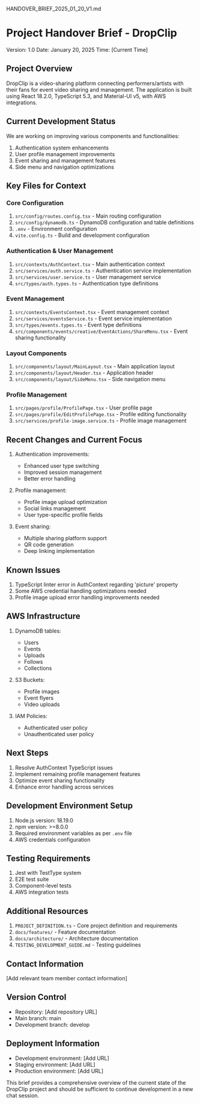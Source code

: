 HANDOVER_BRIEF_2025_01_20_V1.md

# Project Handover Brief - DropClip

Version: 1.0
Date: January 20, 2025
Time: [Current Time]

## Project Overview

DropClip is a video-sharing platform connecting performers/artists with their fans for event video sharing and management. The application is built using React 18.2.0, TypeScript 5.3, and Material-UI v5, with AWS integrations.

## Current Development Status

We are working on improving various components and functionalities:

1. Authentication system enhancements
2. User profile management improvements
3. Event sharing and management features
4. Side menu and navigation optimizations

## Key Files for Context

### Core Configuration

1. `src/config/routes.config.tsx` - Main routing configuration
2. `src/config/dynamodb.ts` - DynamoDB configuration and table definitions
3. `.env` - Environment configuration
4. `vite.config.ts` - Build and development configuration

### Authentication & User Management

1. `src/contexts/AuthContext.tsx` - Main authentication context
2. `src/services/auth.service.ts` - Authentication service implementation
3. `src/services/user.service.ts` - User management service
4. `src/types/auth.types.ts` - Authentication type definitions

### Event Management

1. `src/contexts/EventsContext.tsx` - Event management context
2. `src/services/eventsService.ts` - Event service implementation
3. `src/types/events.types.ts` - Event type definitions
4. `src/components/events/creative/EventActions/ShareMenu.tsx` - Event sharing functionality

### Layout Components

1. `src/components/layout/MainLayout.tsx` - Main application layout
2. `src/components/layout/Header.tsx` - Application header
3. `src/components/layout/SideMenu.tsx` - Side navigation menu

### Profile Management

1. `src/pages/profile/ProfilePage.tsx` - User profile page
2. `src/pages/profile/EditProfilePage.tsx` - Profile editing functionality
3. `src/services/profile-image.service.ts` - Profile image management

## Recent Changes and Current Focus

1. Authentication improvements:

   - Enhanced user type switching
   - Improved session management
   - Better error handling

2. Profile management:

   - Profile image upload optimization
   - Social links management
   - User type-specific profile fields

3. Event sharing:
   - Multiple sharing platform support
   - QR code generation
   - Deep linking implementation

## Known Issues

1. TypeScript linter error in AuthContext regarding 'picture' property
2. Some AWS credential handling optimizations needed
3. Profile image upload error handling improvements needed

## AWS Infrastructure

1. DynamoDB tables:

   - Users
   - Events
   - Uploads
   - Follows
   - Collections

2. S3 Buckets:

   - Profile images
   - Event flyers
   - Video uploads

3. IAM Policies:
   - Authenticated user policy
   - Unauthenticated user policy

## Next Steps

1. Resolve AuthContext TypeScript issues
2. Implement remaining profile management features
3. Optimize event sharing functionality
4. Enhance error handling across services

## Development Environment Setup

1. Node.js version: 18.19.0
2. npm version: >=8.0.0
3. Required environment variables as per `.env` file
4. AWS credentials configuration

## Testing Requirements

1. Jest with TestType system
2. E2E test suite
3. Component-level tests
4. AWS integration tests

## Additional Resources

1. `PROJECT_DEFINITION.ts` - Core project definition and requirements
2. `docs/features/` - Feature documentation
3. `docs/architecture/` - Architecture documentation
4. `TESTING_DEVELOPMENT_GUIDE.md` - Testing guidelines

## Contact Information

[Add relevant team member contact information]

## Version Control

- Repository: [Add repository URL]
- Main branch: main
- Development branch: develop

## Deployment Information

- Development environment: [Add URL]
- Staging environment: [Add URL]
- Production environment: [Add URL]

This brief provides a comprehensive overview of the current state of the DropClip project and should be sufficient to continue development in a new chat session.
